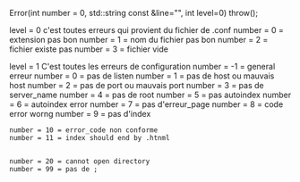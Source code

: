 Error(int number = 0, std::string const &line="", int level=0) throw();

level = 0
c'est toutes erreurs qui provient du fichier de .conf
	number = 0 = extension pas bon
	number = 1 = nom du fichier pas bon
	number = 2 = fichier existe pas
	number = 3 = fichier vide

level = 1
C'est toutes les erreurs de configuration
	number = -1 = general erreur
	number = 0 = pas de listen
	number = 1 = pas de host ou mauvais host
	number = 2 = pas de port ou mauvais port
	number = 3 = pas de server_name
	number = 4 = pas de root
	number = 5 = pas autoindex
	number = 6 = autoindex error
	number = 7 = pas d'erreur_page
	number = 8 = code error worng
	number = 9 = pas d'index


	number = 10 = error_code non conforme
	number = 11 = index should end by .htnml


	number = 20 = cannot open directory
	number = 99 = pas de ;